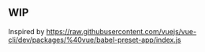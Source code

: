 ## WIP


Inspired by https://raw.githubusercontent.com/vuejs/vue-cli/dev/packages/%40vue/babel-preset-app/index.js